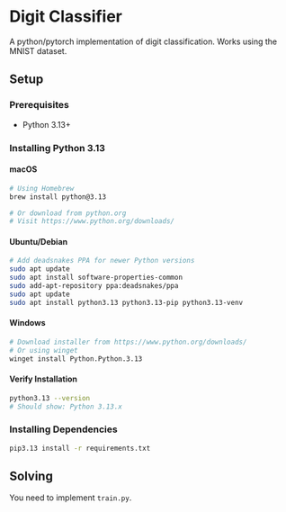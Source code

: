 # Digit Classifier

A python/pytorch implementation of digit classification. Works using the MNIST dataset.

##  Setup

### Prerequisites
- Python 3.13+

### Installing Python 3.13

#### macOS
```bash
# Using Homebrew
brew install python@3.13

# Or download from python.org
# Visit https://www.python.org/downloads/
```

#### Ubuntu/Debian
```bash
# Add deadsnakes PPA for newer Python versions
sudo apt update
sudo apt install software-properties-common
sudo add-apt-repository ppa:deadsnakes/ppa
sudo apt update
sudo apt install python3.13 python3.13-pip python3.13-venv
```

#### Windows
```bash
# Download installer from https://www.python.org/downloads/
# Or using winget
winget install Python.Python.3.13
```

#### Verify Installation
```bash
python3.13 --version
# Should show: Python 3.13.x
```

### Installing Dependencies
```bash
pip3.13 install -r requirements.txt
```



## Solving

You need to implement `train.py`.
